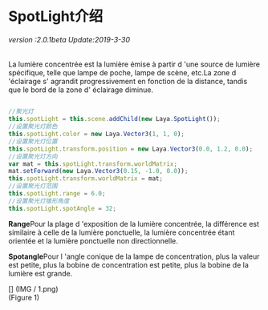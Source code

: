 # SpotLight介绍

###### *version :2.0.1beta   Update:2019-3-30*

La lumière concentrée est la lumière émise à partir d 'une source de lumière spécifique, telle que lampe de poche, lampe de scène, etc.La zone d 'éclairage s' agrandit progressivement en fonction de la distance, tandis que le bord de la zone d' éclairage diminue.


```typescript

//聚光灯
this.spotLight = this.scene.addChild(new Laya.SpotLight());
//设置聚光灯颜色
this.spotLight.color = new Laya.Vector3(1, 1, 0);
//设置聚光灯位置
this.spotLight.transform.position = new Laya.Vector3(0.0, 1.2, 0.0);
//设置聚光灯方向
var mat = this.spotLight.transform.worldMatrix;
mat.setForward(new Laya.Vector3(0.15, -1.0, 0.0));
this.spotLight.transform.worldMatrix = mat;
//设置聚光灯范围
this.spotLight.range = 6.0;
//设置聚光灯锥形角度
this.spotLight.spotAngle = 32;
```


**Range**Pour la plage d 'exposition de la lumière concentrée, la différence est similaire à celle de la lumière ponctuelle, la lumière concentrée étant orientée et la lumière ponctuelle non directionnelle.

**Spotangle**Pour l 'angle conique de la lampe de concentration, plus la valeur est petite, plus la bobine de concentration est petite, plus la bobine de la lumière est grande.

[] (IMG / 1.png) <br > (Figure 1)

​